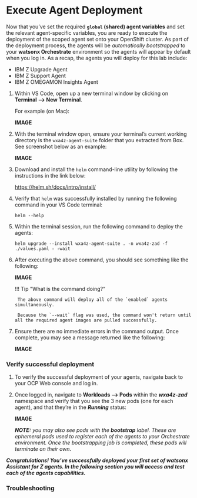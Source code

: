 # Execute Agent Deployment

Now that you’ve set the required **`global` (shared) agent variables** and set the relevant agent-specific variables, you are ready to execute the deployment of the scoped agent set onto your OpenShift cluster. As part of the deployment process, the agents will be *automatically bootstrapped* to your **watsonx Orchestrate** environment so the agents will appear by default when you log in. As a recap, the agents you will deploy for this lab include:

- IBM Z Upgrade Agent
- IBM Z Support Agent
- IBM Z OMEGAMON Insights Agent

1. Within VS Code, open up a new terminal window by clicking on **Terminal --> New Terminal**. 
   
    For example (on Mac):

    **IMAGE**

2. With the terminal window open, ensure your terminal’s current working directory is the `wxa4z-agent-suite` folder that you extracted from Box. See screenshot below as an example:
   
    **IMAGE**

3. Download and install the `helm` command-line utility by following the instructions in the link below:

    <a href="https://helm.sh/docs/intro/install/" target="_blank">https://helm.sh/docs/intro/install/</a>

4. Verify that `helm` was successfully installed by running the following command in your VS Code terminal:
   
    `helm --help`


5. Within the terminal session, run the following command to deploy the agents:
   
    `helm upgrade --install wxa4z-agent-suite . -n wxa4z-zad -f ./values.yaml - -wait`

6. After executing the above command, you should see something like the following:
   
    **IMAGE**

    !!! Tip "What is the command doing?"
    
        The above command will deploy all of the `enabled` agents simultaneously. 

        Because the `--wait` flag was used, the command won't return until all the required agent images are pulled successfully.

7. Ensure there are no immediate errors in the command output. Once complete, you may see a message returned like the following:
   
    **IMAGE**

### Verify successful deployment

1. To verify the successful deployment of your agents, navigate back to your OCP Web console and log in.

2. Once logged in, navigate to **Workloads --> Pods** within the ***wxa4z-zad*** namespace and verify that you see the 3 new pods (one for each agent), and that they’re in the ***Running*** status:
   
    **IMAGE**

    ***NOTE:** you may also see pods with the **bootstrap** label. These are ephemeral pods used to register each of the agents to your Orchestrate environment. Once the bootstrapping job is completed, these pods will terminate on their own*.

    

***Congratulations! You’ve successfully deployed your first set of watsonx Assistant for Z agents. In the following section you will access and test each of the agents capabilities.***


### Troubleshooting
